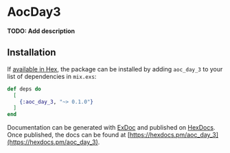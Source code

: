 # AocDay3

**TODO: Add description**

## Installation

If [available in Hex](https://hex.pm/docs/publish), the package can be installed
by adding `aoc_day_3` to your list of dependencies in `mix.exs`:

```elixir
def deps do
  [
    {:aoc_day_3, "~> 0.1.0"}
  ]
end
```

Documentation can be generated with [ExDoc](https://github.com/elixir-lang/ex_doc)
and published on [HexDocs](https://hexdocs.pm). Once published, the docs can
be found at [https://hexdocs.pm/aoc_day_3](https://hexdocs.pm/aoc_day_3).


